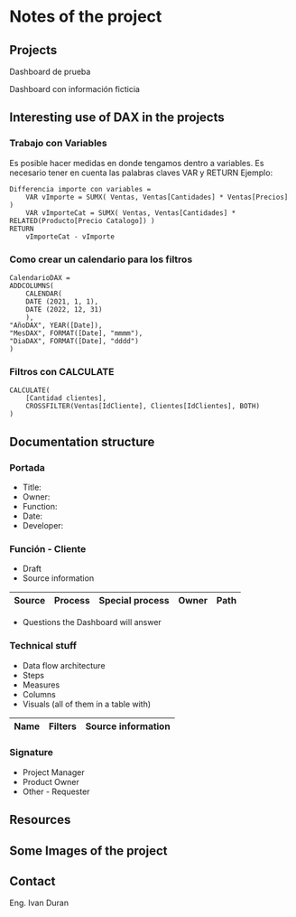 # Notes of the project


## Projects
Dashboard de prueba

Dashboard con información ficticia



## Interesting use of DAX in the projects

### Trabajo con Variables
Es posible hacer medidas en donde tengamos dentro a variables. Es necesario tener en cuenta las palabras claves VAR y RETURN
Ejemplo: 

``` DAX
Differencia importe con variables = 
    VAR vImporte = SUMX( Ventas, Ventas[Cantidades] * Ventas[Precios] ) 
    VAR vImporteCat = SUMX( Ventas, Ventas[Cantidades] * RELATED(Producto[Precio Catalogo]) )
RETURN
    vImporteCat - vImporte
```

### Como crear un calendario para los filtros

``` DAX
CalendarioDAX = 
ADDCOLUMNS(
	CALENDAR(
	DATE (2021, 1, 1),
	DATE (2022, 12, 31)
	),
"AñoDAX", YEAR([Date]),
"MesDAX", FORMAT([Date], "mmmm"), 
"DiaDAX", FORMAT([Date], "dddd")
)
```

### Filtros con CALCULATE
``` DAX
CALCULATE(
	[Cantidad clientes],
	CROSSFILTER(Ventas[IdCliente], Clientes[IdClientes], BOTH)
)
```





## Documentation structure

### Portada
* Title:
* Owner:
* Function:
* Date:
* Developer:

### Función - Cliente
* Draft
* Source information

| Source | Process | Special process | Owner | Path | 
| --- | --- | --- | --- | --- |

* Questions the Dashboard will answer

### Technical stuff
* Data flow architecture
* Steps
* Measures
* Columns
* Visuals (all of them in a table with)

| Name | Filters | Source information  |
| --- | --- | --- |

### Signature
* Project Manager
* Product Owner
* Other - Requester




## Resources


## Some Images of the project


## Contact 

Eng. Ivan Duran


